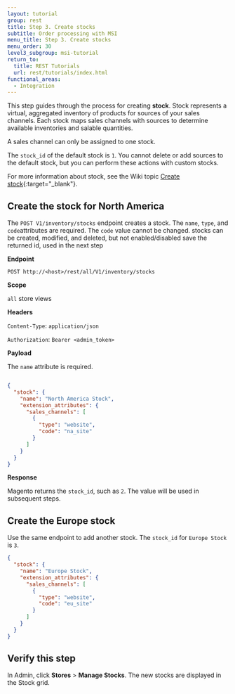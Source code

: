 ```yaml
---
layout: tutorial
group: rest
title: Step 3. Create stocks
subtitle: Order processing with MSI
menu_title: Step 3. Create stocks
menu_order: 30
level3_subgroup: msi-tutorial
return_to:
  title: REST Tutorials
  url: rest/tutorials/index.html
functional_areas:
  - Integration
---
```


This step guides through the process for creating **stock**. Stock represents a virtual, aggregated inventory of products for sources of your sales channels. Each stock maps sales channels with sources to determine available inventories and salable quantities.

A sales channel can only be assigned to one stock.

The `stock_id` of the default stock is `1`.  You cannot delete or add sources to the default stock, but you can perform these actions with custom stocks.

For more information about stock, see the Wiki topic [Create stock](https://github.com/magento-engcom/msi/wiki/Create-Stock){:target="_blank"}.

## Create the stock for North America

The `POST V1/inventory/stocks` endpoint creates a stock. The `name`, `type`, and `code`attributes are required. The `code` value cannot be changed.
stocks can be created, modified, and deleted, but not enabled/disabled
save the returned id, used in the next step

**Endpoint**

`POST http://<host>/rest/all/V1/inventory/stocks`

**Scope**

`all` store views

**Headers**

`Content-Type`: `application/json`

`Authorization`: `Bearer <admin_token>`

**Payload**

The `name` attribute is required.

``` json

{
  "stock": {
    "name": "North America Stock",
    "extension_attributes": {
      "sales_channels": [
        {
          "type": "website",
          "code": "na_site"
        }
      ]
    }
  }
}
```

**Response**

Magento returns the `stock_id`, such as `2`. The value will be used in subsequent steps. 

## Create the Europe stock

Use the same endpoint to add another stock. The `stock_id` for `Europe Stock` is `3`.

``` json
{
  "stock": {
    "name": "Europe Stock",
    "extension_attributes": {
      "sales_channels": [
        {
          "type": "website",
          "code": "eu_site"
        }
      ]
    }
  }
}
```

## Verify this step

In Admin, click **Stores** > **Manage Stocks**.  The new stocks are displayed in the Stock grid.
